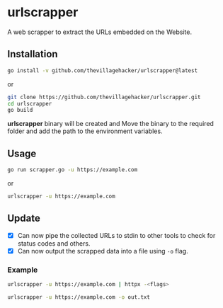 # urlscrapper
A web scrapper to extract the URLs embedded on the Website.

## Installation

```sh
go install -v github.com/thevillagehacker/urlscrapper@latest
```

or
              
```sh
git clone https://github.com/thevillagehacker/urlscrapper.git
cd urlscrapper
go build
```

**urlscrapper** binary will be created and Move the binary to the required folder and add the path to the environment variables.

## Usage
```sh
go run scrapper.go -u https://example.com
```

or

```sh
urlscrapper -u https://example.com
```

## Update
- [x] Can now pipe the collected URLs to stdin to other tools to check for status codes and others.
- [X] Can now output the scrapped data into a file using `-o` flag.

### Example
```sh
urlscrapper -u https://example.com | httpx -<flags>
```

```sh
urlscrapper -u https://example.com -o out.txt
```